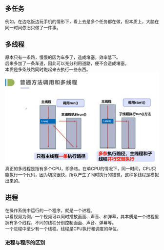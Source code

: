 ## 多任务
例如，在边吃饭边玩手机的情形下，看上去是多个任务都在做，但本质上，大脑在同一时间依旧只做了一件事。

## 多线程
原本只有一条路，慢慢的因为车多了，造成堵塞，效率低下。  
后来多加了一条车道，因此可以充分利用道路，便不会造成堵塞。  
本质是多条线路同时跑起来去执行一些东西。
![普通方法调用和多线程](https://github.com/ZhengyuanHan/CS/blob/main/img/%E6%99%AE%E9%80%9A%E6%96%B9%E6%B3%95%E8%B0%83%E7%94%A8%E5%92%8C%E5%A4%9A%E7%BA%BF%E7%A8%8B.png)
真正的多线程是指有多个CPU，即多核。在单CPU的情况下，同一时间，CPU只能执行一个代码，因为切换很快，所以产生了同时执行的错觉，这种多线程是模拟出来的。

## 进程
在操作系统中运行的一个程序，就是一个进程。  
以看视频为例，一个视频可以同时播放画面、声音、和弹幕，其本质是一个进程里拥有多个线程，不同的线程分别控制画面、声音、弹幕等。  
一个进程中至少有一个线程。线程是CPU执行和调度的单位。
### 进程与程序的区别
